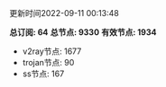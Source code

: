 更新时间2022-09-11 00:13:48

**总订阅: 64**
**总节点: 9330**
**有效节点: 1934**
- v2ray节点: 1677
- trojan节点: 90
- ss节点: 167
